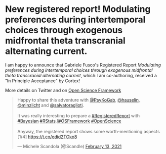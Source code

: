 # New registered report! Modulating preferences during intertemporal choices through exogenous midfrontal theta transcranial alternating current.


I am happy to announce that Gabriele Fusco's Registered Report 
_Modulating preferences during intertemporal choices
  through exogenous midfrontal theta transcranial alternating current_,
  which I am co-authoring,
  received a "In Principle Acceptance" by Cortex!

<!--more-->

More details on Twitter and on [Open Science Framework](https://osf.io/7v6ed)

<blockquote class="twitter-tweet"><p lang="en" dir="ltr">Happy to share this adventure with <a href="https://twitter.com/PsyKoGab?ref_src=twsrc%5Etfw">@PsyKoGab</a>, <a href="https://twitter.com/hauselin?ref_src=twsrc%5Etfw">@hauselin</a>, <a href="https://twitter.com/minzlicht?ref_src=twsrc%5Etfw">@minzlicht</a> and <a href="https://twitter.com/salvatoraglioti?ref_src=twsrc%5Etfw">@salvatoraglioti</a>.<br><br>It was really interesting to prepare a <a href="https://twitter.com/hashtag/RegisteredReport?src=hash&amp;ref_src=twsrc%5Etfw">#RegisteredReport</a> with <a href="https://twitter.com/hashtag/Bayesian?src=hash&amp;ref_src=twsrc%5Etfw">#Bayesian</a> <a href="https://twitter.com/hashtag/RStats?src=hash&amp;ref_src=twsrc%5Etfw">#RStats</a>.<a href="https://twitter.com/OSFramework?ref_src=twsrc%5Etfw">@OSFramework</a> <a href="https://twitter.com/hashtag/OpenScience?src=hash&amp;ref_src=twsrc%5Etfw">#OpenScience</a> <br><br>Anyway, the registered report shows some worth-mentioning aspects [1/4] <a href="https://t.co/edid2TOko8">https://t.co/edid2TOko8</a></p>&mdash; Michele Scandola (@Scandle) <a href="https://twitter.com/Scandle/status/1360553384630190085?ref_src=twsrc%5Etfw">February 13, 2021</a></blockquote> <script async src="https://platform.twitter.com/widgets.js" charset="utf-8"></script> 


